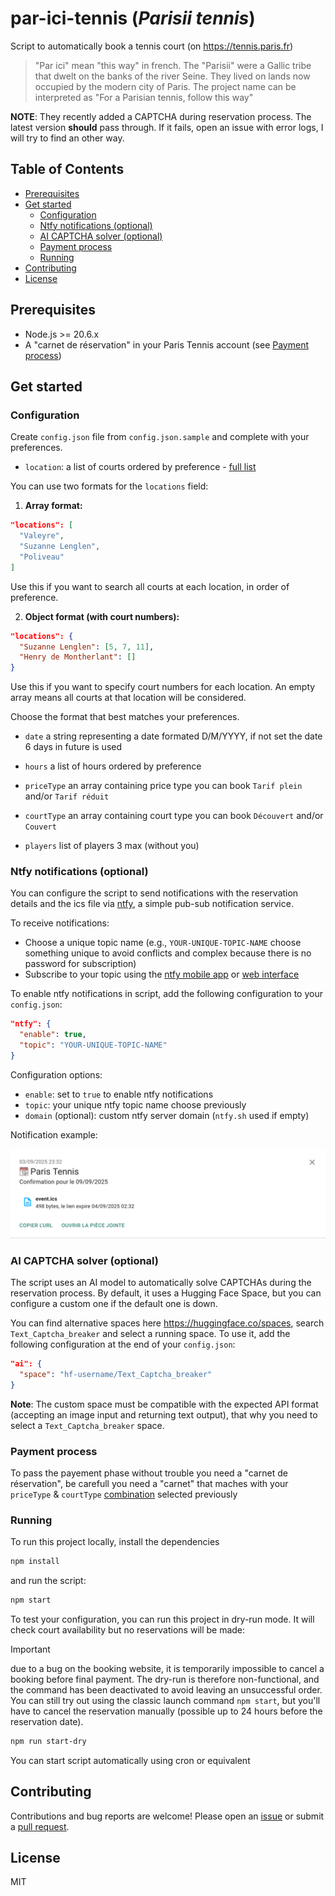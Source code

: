 # par-ici-tennis (*Parisii tennis*)

Script to automatically book a tennis court (on https://tennis.paris.fr)

> "Par ici" mean "this way" in french. The "Parisii" were a Gallic tribe that dwelt on the banks of the river Seine. They lived on lands now occupied by the modern city of Paris. The project name can be interpreted as "For a Parisian tennis, follow this way"

**NOTE**: They recently added a CAPTCHA during reservation process. The latest version **should** pass through. If it fails, open an issue with error logs, I will try to find an other way.

## Table of Contents

- [Prerequisites](#prerequisites)
- [Get started](#get-started)
  - [Configuration](#configuration)
  - [Ntfy notifications (optional)](#ntfy-notifications-optional)
  - [AI CAPTCHA solver (optional)](#ai-captcha-solver-optional)
  - [Payment process](#payment-process)
  - [Running](#running)
- [Contributing](#contributing)
- [License](#license)

## Prerequisites
- Node.js >= 20.6.x
- A "carnet de réservation" in your Paris Tennis account (see [Payment process](#payment-process)) 

## Get started

### Configuration

Create `config.json` file from `config.json.sample` and complete with your preferences.

- `location`: a list of courts ordered by preference - [full list](https://tennis.paris.fr/tennis/jsp/site/Portal.jsp?page=tennisParisien&view=les_tennis_parisiens)

You can use two formats for the `locations` field:

1) **Array format:**
  ```json
  "locations": [
    "Valeyre",
    "Suzanne Lenglen",
    "Poliveau"
  ]
  ```
  Use this if you want to search all courts at each location, in order of preference.

2) **Object format (with court numbers):**
  ```json
  "locations": {
    "Suzanne Lenglen": [5, 7, 11],
    "Henry de Montherlant": []
  }
  ```
  Use this if you want to specify court numbers for each location. An empty array means all courts at that location will be considered.

Choose the format that best matches your preferences.

- `date` a string representing a date formated D/M/YYYY, if not set the date 6 days in future is used

- `hours` a list of hours ordered by preference

- `priceType` an array containing price type you can book `Tarif plein` and/or `Tarif réduit`

- `courtType` an array containing court type you can book `Découvert` and/or `Couvert`

- `players` list of players 3 max (without you)

### Ntfy notifications (optional)

You can configure the script to send notifications with the reservation details and the ics file via [ntfy](https://ntfy.sh), a simple pub-sub notification service.

To receive notifications:
- Choose a unique topic name (e.g., `YOUR-UNIQUE-TOPIC-NAME` choose something unique to avoid conflicts and complex because there is no password for subscription)
- Subscribe to your topic using the [ntfy mobile app](https://ntfy.sh/docs/subscribe/phone/) or [web interface](https://ntfy.sh/)

To enable ntfy notifications in script, add the following configuration to your `config.json`:

```json
"ntfy": {
  "enable": true,
  "topic": "YOUR-UNIQUE-TOPIC-NAME"
}
```

Configuration options:
- `enable`: set to `true` to enable ntfy notifications
- `topic`: your unique ntfy topic name choose previously
- `domain` (optional): custom ntfy server domain (`ntfy.sh` used if empty)

Notification example:

![Notification example](doc/ntfy.png)

### AI CAPTCHA solver (optional)

The script uses an AI model to automatically solve CAPTCHAs during the reservation process. By default, it uses a Hugging Face Space, but you can configure a custom one if the default one is down.

You can find alternative spaces here https://huggingface.co/spaces, search `Text_Captcha_breaker` and select a running space. To use it, add the following configuration at the end of your `config.json`:

```json
"ai": {
  "space": "hf-username/Text_Captcha_breaker"
}
```

**Note**: The custom space must be compatible with the expected API format (accepting an image input and returning text output), that why you need to select a `Text_Captcha_breaker` space.

### Payment process

To pass the payement phase without trouble you need a "carnet de réservation", be carefull you need a "carnet" that maches with your `priceType` & `courtType` [combination](https://tennis.paris.fr/tennis/jsp/site/Portal.jsp?page=rate&view=les_tarifs) selected previously

### Running

To run this project locally, install the dependencies

```sh
npm install
```

and run the script:

```sh
npm start
```

To test your configuration, you can run this project in dry-run mode. It will check court availability but no reservations will be made:

> [!IMPORTANT]
> due to a bug on the booking website, it is temporarily impossible to cancel a booking before final payment. The dry-run is therefore non-functional, and the command has been deactivated to avoid leaving an unsuccessful order. You can still try out using the classic launch command `npm start`, but you'll have to cancel the reservation manually (possible up to 24 hours before the reservation date).

```sh
npm run start-dry
```

You can start script automatically using cron or equivalent

## Contributing

Contributions and bug reports are welcome! Please open an [issue](https://github.com/bertrandda/par-ici-tennis/issues) or submit a [pull request](https://github.com/bertrandda/par-ici-tennis/pulls).

## License

MIT